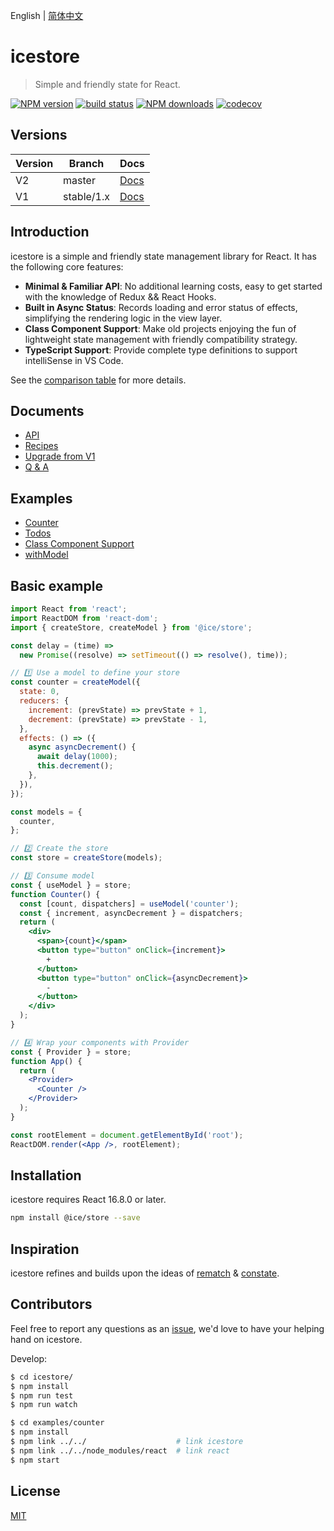 English | [简体中文](./README.md)

# icestore

> Simple and friendly state for React.

[![NPM version](https://img.shields.io/npm/v/@ice/store.svg?style=flat)](https://npmjs.org/package/@ice/store)
[![build status](https://github.com/ice-lab/icestore/actions/workflows/ci.yml/badge.svg)](https://github.com/ice-lab/icestore/actions/workflows/ci.yml)
[![NPM downloads](http://img.shields.io/npm/dm/@ice/store.svg?style=flat)](https://npmjs.org/package/@ice/store)
[![codecov](https://codecov.io/gh/ice-lab/icestore/branch/master/graph/badge.svg)](https://codecov.io/gh/ice-lab/icestore)

## Versions

| Version | Branch | Docs |
| --- | --- | --- |
| V2  | master     |  [Docs](https://github.com/ice-lab/icestore#文档)
| V1  | stable/1.x |  [Docs](https://github.com/ice-lab/icestore/tree/stable/1.x#documents)

## Introduction

icestore is a simple and friendly state management library for React. It has the following core features:

- **Minimal & Familiar API**: No additional learning costs, easy to get started with the knowledge of Redux && React Hooks.
- **Built in Async Status**: Records loading and error status of effects, simplifying the rendering logic in the view layer.
- **Class Component Support**: Make old projects enjoying the fun of lightweight state management with friendly compatibility strategy.
- **TypeScript Support**: Provide complete type definitions to support intelliSense in VS Code.

See the [comparison table](docs/recipes.md#能力对比表) for more details.

## Documents

- [API](./docs/api.md)
- [Recipes](./docs/recipes.md)
- [Upgrade from V1](./docs/upgrade-guidelines.md)
- [Q & A](./docs/qna.md)

## Examples

- [Counter](https://codesandbox.io/s/github/ice-lab/icestore/tree/master/examples/counter)
- [Todos](https://codesandbox.io/s/github/ice-lab/icestore/tree/master/examples/todos)
- [Class Component Support](https://codesandbox.io/s/github/ice-lab/icestore/tree/master/examples/classComponent)
- [withModel](https://codesandbox.io/s/github/ice-lab/icestore/tree/master/examples/withModel)

## Basic example

```jsx
import React from 'react';
import ReactDOM from 'react-dom';
import { createStore, createModel } from '@ice/store';

const delay = (time) =>
  new Promise((resolve) => setTimeout(() => resolve(), time));

// 1️⃣ Use a model to define your store
const counter = createModel({
  state: 0,
  reducers: {
    increment: (prevState) => prevState + 1,
    decrement: (prevState) => prevState - 1,
  },
  effects: () => ({
    async asyncDecrement() {
      await delay(1000);
      this.decrement();
    },
  }),
});

const models = {
  counter,
};

// 2️⃣ Create the store
const store = createStore(models);

// 3️⃣ Consume model
const { useModel } = store;
function Counter() {
  const [count, dispatchers] = useModel('counter');
  const { increment, asyncDecrement } = dispatchers;
  return (
    <div>
      <span>{count}</span>
      <button type="button" onClick={increment}>
        +
      </button>
      <button type="button" onClick={asyncDecrement}>
        -
      </button>
    </div>
  );
}

// 4️⃣ Wrap your components with Provider
const { Provider } = store;
function App() {
  return (
    <Provider>
      <Counter />
    </Provider>
  );
}

const rootElement = document.getElementById('root');
ReactDOM.render(<App />, rootElement);
```

## Installation

icestore requires React 16.8.0 or later.

```bash
npm install @ice/store --save
```

## Inspiration

icestore refines and builds upon the ideas of [rematch](https://github.com/rematch/rematch) & [constate](https://github.com/diegohaz/constate).

## Contributors

Feel free to report any questions as an [issue](https://github.com/ice-lab/icestore/issues/new), we'd love to have your helping hand on icestore.

Develop:

```bash
$ cd icestore/
$ npm install
$ npm run test
$ npm run watch

$ cd examples/counter
$ npm install
$ npm link ../../                    # link icestore
$ npm link ../../node_modules/react  # link react
$ npm start
```

## License

[MIT](LICENSE)